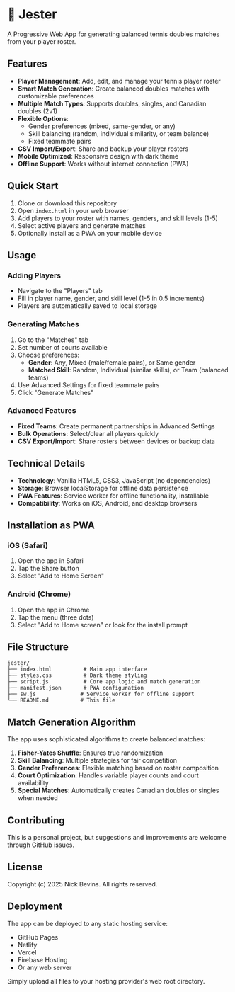 # 🎾 Jester

A Progressive Web App for generating balanced tennis doubles matches from your player roster.

## Features

- **Player Management**: Add, edit, and manage your tennis player roster
- **Smart Match Generation**: Create balanced doubles matches with customizable preferences
- **Multiple Match Types**: Supports doubles, singles, and Canadian doubles (2v1)
- **Flexible Options**: 
  - Gender preferences (mixed, same-gender, or any)
  - Skill balancing (random, individual similarity, or team balance)
  - Fixed teammate pairs
- **CSV Import/Export**: Share and backup your player rosters
- **Mobile Optimized**: Responsive design with dark theme
- **Offline Support**: Works without internet connection (PWA)

## Quick Start

1. Clone or download this repository
2. Open `index.html` in your web browser
3. Add players to your roster with names, genders, and skill levels (1-5)
4. Select active players and generate matches
5. Optionally install as a PWA on your mobile device

## Usage

### Adding Players
- Navigate to the "Players" tab
- Fill in player name, gender, and skill level (1-5 in 0.5 increments)
- Players are automatically saved to local storage

### Generating Matches
1. Go to the "Matches" tab
2. Set number of courts available
3. Choose preferences:
   - **Gender**: Any, Mixed (male/female pairs), or Same gender
   - **Matched Skill**: Random, Individual (similar skills), or Team (balanced teams)
4. Use Advanced Settings for fixed teammate pairs
5. Click "Generate Matches"

### Advanced Features
- **Fixed Teams**: Create permanent partnerships in Advanced Settings
- **Bulk Operations**: Select/clear all players quickly
- **CSV Export/Import**: Share rosters between devices or backup data

## Technical Details

- **Technology**: Vanilla HTML5, CSS3, JavaScript (no dependencies)
- **Storage**: Browser localStorage for offline data persistence
- **PWA Features**: Service worker for offline functionality, installable
- **Compatibility**: Works on iOS, Android, and desktop browsers

## Installation as PWA

### iOS (Safari)
1. Open the app in Safari
2. Tap the Share button
3. Select "Add to Home Screen"

### Android (Chrome)
1. Open the app in Chrome
2. Tap the menu (three dots)
3. Select "Add to Home screen" or look for the install prompt

## File Structure

```
jester/
├── index.html          # Main app interface
├── styles.css          # Dark theme styling
├── script.js           # Core app logic and match generation
├── manifest.json       # PWA configuration
├── sw.js              # Service worker for offline support
└── README.md          # This file
```

## Match Generation Algorithm

The app uses sophisticated algorithms to create balanced matches:
1. **Fisher-Yates Shuffle**: Ensures true randomization
2. **Skill Balancing**: Multiple strategies for fair competition
3. **Gender Preferences**: Flexible matching based on roster composition
4. **Court Optimization**: Handles variable player counts and court availability
5. **Special Matches**: Automatically creates Canadian doubles or singles when needed

## Contributing

This is a personal project, but suggestions and improvements are welcome through GitHub issues.

## License

Copyright (c) 2025 Nick Bevins. All rights reserved.

## Deployment

The app can be deployed to any static hosting service:
- GitHub Pages
- Netlify
- Vercel
- Firebase Hosting
- Or any web server

Simply upload all files to your hosting provider's web root directory.